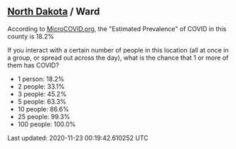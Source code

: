 
## [North Dakota](/united-states/north-dakota) / Ward

According to [MicroCOVID.org](http://microcovid.org),
the "Estimated Prevalence" of COVID in this county is 18.2%

If you interact with a certain number of people in this location
(all at once in a group, or spread out across the day), what is the chance that
1 or more of them has COVID?

- 1 person: 18.2%
- 2 people: 33.1%
- 3 people: 45.2%
- 5 people: 63.3%
- 10 people: 86.6%
- 25 people: 99.3%
- 100 people: 100.0%

Last updated: 2020-11-23 00:19:42.610252 UTC
